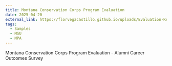 ```yaml
---
title: Montana Conservation Corps Program Evaluation
date: 2025-04-20
external_link: https://florvegacastillo.github.io/uploads/Evaluation-Report-Group-Project-with-MCC.pdf
tags:
  - Samples
  - MSU
  - MPA
---
```


Montana Conservation Corps Program Evaluation - Alumni Career Outcomes Survey

<!--more-->